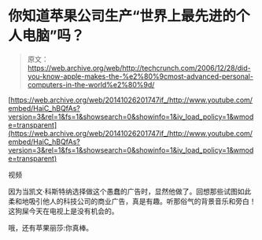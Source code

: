 # 你知道苹果公司生产“世界上最先进的个人电脑”吗？

> 原文：<https://web.archive.org/web/http://techcrunch.com/2006/12/28/did-you-know-apple-makes-the-%e2%80%9cmost-advanced-personal-computers-in-the-world%e2%80%9d/>

 [https://web.archive.org/web/20141026201747if_/http://www.youtube.com/embed/HaiC_hBQfAs?version=3&rel=1&fs=1&showsearch=0&showinfo=1&iv_load_policy=1&wmode=transparent](https://web.archive.org/web/20141026201747if_/http://www.youtube.com/embed/HaiC_hBQfAs?version=3&rel=1&fs=1&showsearch=0&showinfo=1&iv_load_policy=1&wmode=transparent)

视频

因为当凯文·科斯特纳选择做这个愚蠢的广告时，显然他做了。回想那些试图如此柔和地吸引他人的科技公司的商业广告，真是有趣。听那俗气的背景音乐和旁白！这狗屎今天在电视上是没有机会的。

哦，还有苹果丽莎:你真棒。
